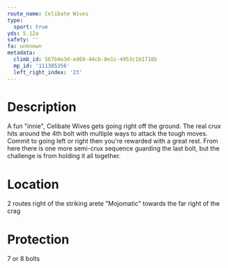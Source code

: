 ```yaml
---
route_name: Celibate Wives
type:
  sport: true
yds: 5.12a
safety: ''
fa: unknown
metadata:
  climb_id: 567b4e3d-ed69-44cb-8e1c-4953c1b1718b
  mp_id: '111385356'
  left_right_index: '23'
---
```

# Description
A fun "innie", Celibate Wives gets going right off the ground.  The real crux hits around the 4th bolt with multiple ways to attack the tough moves.  Commit to going left or right then you're rewarded with a great rest.  From here there is one more semi-crux sequence guarding the last bolt, but the challenge is from holding it all together.

# Location
2 routes right of the striking arete "Mojomatic" towards the far right of the crag

# Protection
7 or 8 bolts
